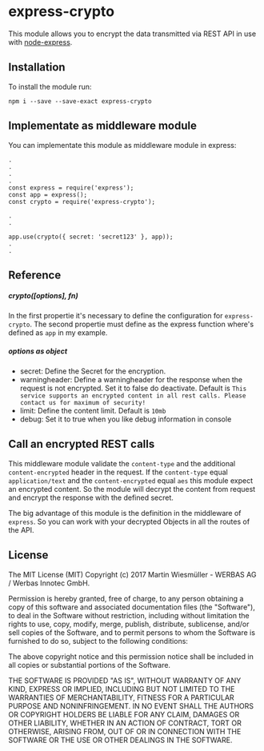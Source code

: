 # express-crypto

This module allows you to encrypt the data transmitted via REST API in use with [node-express](https://www.npmjs.com/package/express).

## Installation

To install the module run:

```
npm i --save --save-exact express-crypto
```

## Implementate as middleware module

You can implementate this module as middleware module in express:

```
.
.
.
.
const express = require('express');
const app = express();
const crypto = require('express-crypto');

.
.

app.use(crypto({ secret: 'secret123' }, app));
.
.
```

## Reference

##### crypto([options], fn)

In the first propertie it's necessary to define the configuration for `express-crypto`. The second propertie must define as the express function where's defined as `app` in my example.

##### options as object

- secret: Define the Secret for the encryption.
- warningheader: Define a warningheader for the response when the request is not encrypted. Set it to false do deactivate. Default is `This service supports an encrypted content in all rest calls. Please contact us for maximum of security!`
- limit: Define the content limit. Default is `10mb`
- debug: Set it to true when you like debug information in console


## Call an encrypted REST calls

This middleware module validate the `content-type` and the additional `content-encrypted` header in the request. If the `content-type` equal `application/text` and the `content-encrypted` equal `aes` this module expect an encrypted content. So the module will decrypt the content from request and encrypt the response with the defined secret.

The big advantage of this module is the definition in the middleware of `express`. So you can work with your decrypted Objects in all the routes of the API.

## License

The MIT License (MIT)
Copyright (c) 2017 Martin Wiesmüller - WERBAS AG / Werbas Innotec GmbH.

Permission is hereby granted, free of charge, to any person obtaining a copy of this software and associated documentation files (the "Software"), to deal in the Software without restriction, including without limitation the rights to use, copy, modify, merge, publish, distribute, sublicense, and/or sell copies of the Software, and to permit persons to whom the Software is furnished to do so, subject to the following conditions:

The above copyright notice and this permission notice shall be included in all copies or substantial portions of the Software.

THE SOFTWARE IS PROVIDED "AS IS", WITHOUT WARRANTY OF ANY KIND, EXPRESS OR IMPLIED, INCLUDING BUT NOT LIMITED TO THE WARRANTIES OF MERCHANTABILITY, FITNESS FOR A PARTICULAR PURPOSE AND NONINFRINGEMENT. IN NO EVENT SHALL THE AUTHORS OR COPYRIGHT HOLDERS BE LIABLE FOR ANY CLAIM, DAMAGES OR OTHER LIABILITY, WHETHER IN AN ACTION OF CONTRACT, TORT OR OTHERWISE, ARISING FROM, OUT OF OR IN CONNECTION WITH THE SOFTWARE OR THE USE OR OTHER DEALINGS IN THE SOFTWARE.
